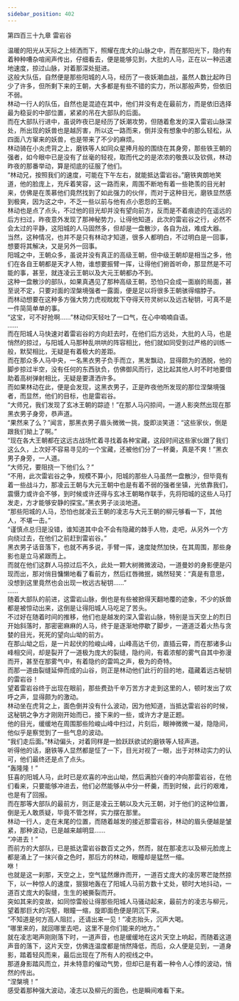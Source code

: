 ```yaml
---
sidebar_position: 402
---
```

 第四百三十九章 雷岩谷


温暖的阳光从天际之上倾洒而下，照耀在庞大的山脉之中，而在那阳光下，隐约有着种种嘈杂喧闹声传出，仔细看去，便是能够见到，大批的人马，正在以一种迅速地速度，掠过山脉，对着那深处挺进。  
这般大队伍，自然便是那些阳城的人马，经历了一夜妖潮血战，虽然人数比起昨日少了许多，但所剩下来的王朝，大多都是有些不错的实力，所以那般声势，但依旧不弱。  
林动一行人的队伍，自然也是混迹在其中，他们并没有走在最前方，而是依旧选择最为稳妥的中部位置，紧紧的吊在大部队的后面。  
而在大部队行进中，虽说昨夜已是经历了妖潮攻势，但随着愈发的深入雷岩山脉深处，所出现的妖兽也是越厉害，所以这一路而来，倒并没有想象中的那么轻松，从四面八方窜来的妖兽，也是带来了不少的麻烦。  
林动骑在小炎虎背之上，磨铁等人如同众星捧月般的围绕在其身旁，那些铁王朝的强者，如今眼中已是没有了丝毫的轻视，取而代之的是浓浓的敬畏以及钦佩，林动昨夜的那番举动，算是彻底的征服了他们。  
“林动兄，按照我们的速度，可能在下午左右，就能抵达雷岩谷。”磨铁爽朗地笑道，他的脸庞上，充斥着笑容，这一路而来，周围不断地有着一些艳羡的目光射来，仿佛是在羡慕他们竟然找到了如此强力的伙伴，而对于这种目光，磨铁显然感到极爽，因为这之中，不乏一些以前与他有点小恩怨的王朝。  
林动也是点了点头，不过他的目光却并没有望向前方，反而是不着痕迹的在遥远的后方扫过，昨夜意外发现了那神秘势力，让得他知道，此次的雷岩谷之行，必然不会太过的平静，这阳城的人马固然多，但却是一盘散沙，各自为战，难成大器。  
当然，这种情况，也并不是只有林动才知道，很多人都明白，不过明白是一回事，想要将其解决，又是另外一回事。  
阳城之中，王朝众多，虽说并没有真正的高级王朝，但中级王朝却是相当之多，他们在各自王朝都是天才人物，谁想要振臂一挥，让得他们俯首听命，那显然是不可能的事，甚至，就连凌云王朝以及大元王朝都办不到。  
这种一盘散沙的部队，如果真遇见了那种高级王朝，恐怕只会成一面崩的局面，甚至说不定，只要对面的涅槃境强者一露面，便是足以将很多王朝骇得缩脖子。  
而林动想要在这种多方强大势力虎视眈眈下夺得天符灵树以及远古秘钥，可真不是一件简简单单的事。  
“这宝，可不好抢啊……”林动仰天轻吐了一口气，在心中喃喃自语。  
……  
而在阳城人马快速对着雷岩谷的方向赶去时，在他们后方远处，大批的人马，也是悄然的掠过，与阳城人马那种乱哄哄的阵容相比，他们就如同受到过严格的训练一般，默契相比，无疑是有着极大的差距。  
而在那众多人马中央，一名黑衣男子负手而立，黑发飘动，显得颇为的洒脱，他的脚步掠过半空，没有任何的东西驮负，仿佛御风而行，这比起其他人时不时地要借助着高树弹射相比，无疑是要潇洒许多。  
而如果林动在此，便是会发现，这黑衣男子，正是昨夜他所发现的那位涅槃境强者，而显然，他们的目标，也是雷岩谷。  
“大师兄，我们发现了玄冰王朝的踪迹！”在那人马闪掠间，一道人影突然出现在那黑衣男子身旁，恭声道。  
“果然来了么？”闻言，那黑衣男子眉头微微一挑，旋即淡笑道：“这些家伙，倒是跟我们拗上了啊。”  
“现在各大王朝都在这远古战场忙着寻找着各种宝藏，这段时间这些家伙跟了我们这么久，上次好不容易寻见的一个宝藏，还被他们分了一杯羹，真是不爽！”黑衣男子身旁，一人道。  
“大师兄，要阻挠一下他们么？”  
“不用，此次雷岩谷之争，规模不算小，阳城的那些人马虽然一盘散沙，但毕竟有着一些战斗力，那凌云王朝与大元王朝中也是有着不弱的强者坐镇，光依靠我们，震慑力或许会不够，到时候或许还得与玄冰王朝略作联手，先将阳城的这些人马打发走，方才能够安静的探宝。”黑衣男子淡淡地道。  
“那些阳城的人马，恐怕也就凌云王朝的凌志与大元王朝的柳元够看一下，其他人，不堪一击。”  
“谨慎点总归是没错，谁知道其中会不会有隐藏的棘手人物，走吧，从另外一个方向绕过去，在他们之前赶到雷岩谷。”  
黑衣男子话音落下，也就不再多说，手臂一挥，速度陡然加快，在其周围，那些身影也是立马紧跟而上。  
而就在他们这群人马掠过后不久，此处一颗大树微微波动，一道曼妙的身影便是闪现而出，那对俏目慵懒地看了看前方，然后红唇微抿，嫣然轻笑：“真是有意思，没想到这里竟然也会出现一枚远古秘钥……”  
……  
随着大部队的前进，这雷岩山脉，倒也是有些被掀得天翻地覆的迹象，不少的妖兽都是被惊动出来，这倒是让得阳城人马吃足了苦头。  
不过好在随着时间的推移，他们也是越发的深入雷岩山脉，特别是当天空上的烈日开始斜落时，那密密麻麻的人马，终于是逐渐地停歇了脚步，一道道泛着火热与贪婪的目光，死死的望向山坳的前方。  
在那山坳之后，是一片起伏的险峻山峰，山峰高达千仞，直插云霄，而在那诸多山峰相交间，却是裂开了一道极为庞大的裂缝，隐约间，有着浓郁的雾气自其中弥漫而开，甚至在那雾气中，有着隐约的雷鸣之声，极为的奇特。  
而那一道由裂缝延伸而成的山谷，则正是林动他们此行的目的地，蕴藏着远古秘钥的雷岩谷！  
望着雷岩谷终于出现在眼前，那些费劲千辛万苦方才走到这里的人，顿时发出了欢呼之声，显得颇为的激动。  
林动坐在虎背之上，面色倒并没有什么波动，因为他知道，当抵达雷岩谷的时候，这秘钥之争方才刚刚开始而已，接下来的一些，或许方才是正题。  
他的目光，缓缓地在周围那些险峻山峰中扫过，片刻后，眼神微微一凝，隐隐间，他似乎是察觉到了一些气息的波动。  
“我们走后面。”林动偏头，对着同样是一脸跃跃欲试的磨铁等人轻声道。  
听得他的话，磨铁等人显然都是怔了一下，目光对视了一眼，出于对林动实力的认可，他们最终还是点了点头。  
“轰隆隆！”  
狂喜的阳城人马，此时已是欢喜的冲出山坳，然后满脸兴奋的冲向那雷岩谷，在他们看来，只要能够冲进去，他们必然能够从中分一杯羹，而到时候，此行的艰难，也是有了回报。  
而在那等大部队的最前方，则正是凌云王朝以及大元王朝，对于他们的这种位置，倒是无人敢质疑，毕竟不管怎样，实力摆在那里。  
林动一行人，走在末尾的位置，而随着越发的接近那雷岩谷，林动的眉头便越是皱紧，那种波动，已是越来越明显……  
“冲进去！”  
而前方的大部队，已是抵达雷岩谷数百丈之外，然而，就在那凌志以及柳元脸庞上都是涌上了一抹兴奋之色时，那后方的林动，眼瞳却是猛然一缩。  
咻！  
也就是这一刹那，天空之上，空气猛然爆炸而开，一道百丈庞大的凌厉寒芒陡然掠下，以一种惊人的速度，狠狠地轰在了阳城人马前方数十丈处，顿时大地抖动，一道百丈庞大的裂缝，生生的被撕裂而开。  
突如其来的变故，如同惊雷般让得那些阳城人马骚动起来，最前方的凌志与柳元，望着那巨大的沟壑，眼瞳一缩，旋即面色便是阴沉下来。  
“不知道是何方高人阻拦，还请出来一见！”凌志抬头，沉声大喝。  
“哪里来的，就回哪里去吧，这里不是你们能来的地方。”  
就在凌志喝声刚刚落下时，一道声音，也是缓缓地在这片天空上响起，而随着这道声音的落下，这片天空，仿佛连温度都是悄然降低，而后，众人便是见到，一道身影，踏着轻风而来，最后出现在了所有人的视线之中。  
那道身影踏风而立，并未特意的催动气势，但却已是有着一种令人心悸的波动，悄然的传出。  
“涅槃境！”  
感受着那种强大波动，凌志以及柳元的面色，也是瞬间难看下来。  
  
  
